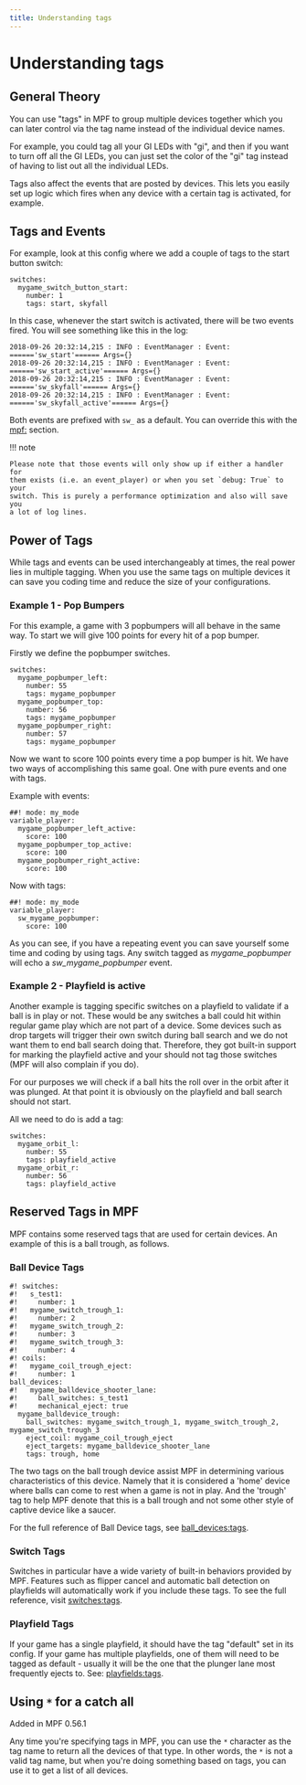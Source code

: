 ```yaml
---
title: Understanding tags
---
```


# Understanding tags

## General Theory

You can use "tags" in MPF to group multiple devices together which you can
later control via the tag name instead of the individual device names.

For example, you could tag all your GI LEDs with "gi", and then if you want
to turn off all the GI LEDs, you can just set the color of the "gi" tag instead
of having to list out all the individual LEDs.

Tags also affect the events that are posted by devices. This lets you easily set
up logic which fires when any device with a certain tag is activated, for example.

## Tags and Events

For example, look at this config where we add a couple of tags to the start button switch:

``` mpf-config
switches:
  mygame_switch_button_start:
    number: 1
    tags: start, skyfall
```

In this case, whenever the start switch is activated, there will be two
events fired. You will see something like this in the log:

``` console
2018-09-26 20:32:14,215 : INFO : EventManager : Event: ======'sw_start'====== Args={}
2018-09-26 20:32:14,215 : INFO : EventManager : Event: ======'sw_start_active'====== Args={}
2018-09-26 20:32:14,215 : INFO : EventManager : Event: ======'sw_skyfall'====== Args={}
2018-09-26 20:32:14,215 : INFO : EventManager : Event: ======'sw_skyfall_active'====== Args={}
```

Both events are prefixed with `sw_` as a default. You can override this
with the [mpf:](../mpf.md) section.

!!! note

    Please note that those events will only show up if either a handler for
    them exists (i.e. an event_player) or when you set `debug: True` to your
    switch. This is purely a performance optimization and also will save you
    a lot of log lines.

## Power of Tags

While tags and events can be used interchangeably at times, the real
power lies in multiple tagging. When you use the same tags on multiple
devices it can save you coding time and reduce the size of your
configurations.

### Example 1 - Pop Bumpers

For this example, a game with 3 popbumpers will all behave in the same
way. To start we will give 100 points for every hit of a pop bumper.

Firstly we define the popbumper switches.

``` mpf-config
switches:
  mygame_popbumper_left:
    number: 55
    tags: mygame_popbumper
  mygame_popbumper_top:
    number: 56
    tags: mygame_popbumper
  mygame_popbumper_right:
    number: 57
    tags: mygame_popbumper
```

Now we want to score 100 points every time a pop bumper is hit. We have
two ways of accomplishing this same goal. One with pure events and one
with tags.

Example with events:

``` mpf-config
##! mode: my_mode
variable_player:
  mygame_popbumper_left_active:
    score: 100
  mygame_popbumper_top_active:
    score: 100
  mygame_popbumper_right_active:
    score: 100
```

Now with tags:

``` mpf-config
##! mode: my_mode
variable_player:
  sw_mygame_popbumper:
    score: 100
```

As you can see, if you have a repeating event you can save yourself some
time and coding by using tags. Any switch tagged as *mygame_popbumper*
will echo a *sw_mygame_popbumper* event.

### Example 2 - Playfield is active

Another example is tagging specific switches on a playfield to validate
if a ball is in play or not. These would be any switches a ball could
hit within regular game play which are not part of a device. Some
devices such as drop targets will trigger their own switch during ball
search and we do not want them to end ball search doing that. Therefore,
they got built-in support for marking the playfield active and your
should not tag those switches (MPF will also complain if you do).

For our purposes we will check if a ball hits the roll over in the orbit
after it was plunged. At that point it is obviously on the playfield and
ball search should not start.

All we need to do is add a tag:

``` mpf-config
switches:
  mygame_orbit_l:
    number: 55
    tags: playfield_active
  mygame_orbit_r:
    number: 56
    tags: playfield_active
```

## Reserved Tags in MPF

MPF contains some reserved tags that are used for certain devices. An
example of this is a ball trough, as follows.

### Ball Device Tags

``` mpf-config
#! switches:
#!   s_test1:
#!     number: 1
#!   mygame_switch_trough_1:
#!     number: 2
#!   mygame_switch_trough_2:
#!     number: 3
#!   mygame_switch_trough_3:
#!     number: 4
#! coils:
#!   mygame_coil_trough_eject:
#!     number: 1
ball_devices:
#!   mygame_balldevice_shooter_lane:
#!     ball_switches: s_test1
#!     mechanical_eject: true
  mygame_balldevice_trough:
    ball_switches: mygame_switch_trough_1, mygame_switch_trough_2, mygame_switch_trough_3
    eject_coil: mygame_coil_trough_eject
    eject_targets: mygame_balldevice_shooter_lane
    tags: trough, home
```

The two tags on the ball trough device assist MPF in determining various
characteristics of this device. Namely that it is considered a 'home'
device where balls can come to rest when a game is not in play. And the
'trough' tag to help MPF denote that this is a ball trough and not
some other style of captive device like a saucer.

For the full reference of Ball Device tags, see [ball_devices:tags](../ball_devices.md#tags).

### Switch Tags

Switches in particular have a wide variety of built-in behaviors provided by MPF. Features such as flipper cancel and automatic ball detection on playfields will automatically work if you include these tags. To see the full reference, visit [switches:tags](../switches.md#tags).

### Playfield Tags

If your game has a single playfield, it should have the tag "default" set in its config. If your game has multiple playfields, one of them will need to be tagged as default - usually it will be the one that the plunger lane most frequently ejects to. See: [playfields:tags](../playfields.md#tags).


## Using `*` for a catch all

Added in MPF 0.56.1

Any time you're specifying tags in MPF, you can use the `*` character as
the tag name to return all the devices of that type. In other words, the
`*` is not a valid tag name, but when you're doing something based on tags,
you can use it to get a list of all devices.
